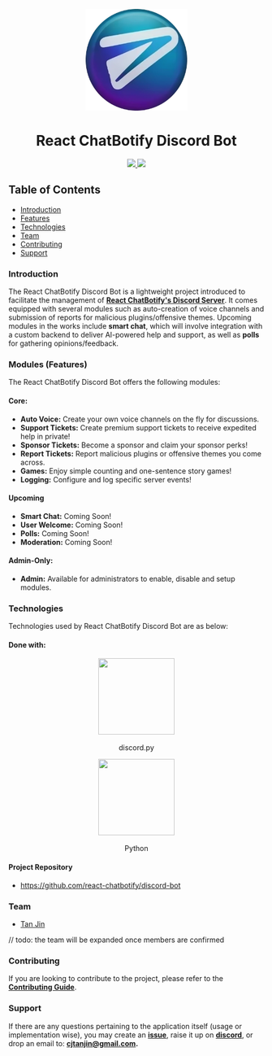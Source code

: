 <p align="center">
  <img width="200px" src="https://raw.githubusercontent.com/react-chatbotify/discord-bot/main/assets/logo.png" />
  <h1 align="center">React ChatBotify Discord Bot</h1>
</p>

<p align="center">
  <a href="https://github.com/react-chatbotify/discord-bot/actions/workflows/ci-cd-pipeline.yml"> <img src="https://github.com/react-chatbotify/discord-bot/actions/workflows/ci-cd-pipeline.yml/badge.svg" /> </a>
  <a href="https://discord.gg/6R4DK4G5Zh"> <img src="https://img.shields.io/endpoint?url=https://my-api.tjtanjin.com/aggregator/api/v1/get/rcb_discord_member_count&logo=discord&logoColor=ffffff" /> </a>
</p>

## Table of Contents
* [Introduction](#introduction)
* [Features](#modules-features)
* [Technologies](#technologies)
* [Team](#team)
* [Contributing](#contributing)
* [Support](#support)

### Introduction

The React ChatBotify Discord Bot is a lightweight project introduced to facilitate the management of [**React ChatBotify's Discord Server**](https://discord.gg/6R4DK4G5Zh). It comes equipped with several modules such as auto-creation of voice channels and submission of reports for malicious plugins/offensive themes. Upcoming modules in the works include **smart chat**, which will involve integration with a custom backend to deliver AI-powered help and support, as well as **polls** for gathering opinions/feedback.

### Modules (Features)

The React ChatBotify Discord Bot offers the following modules:

#### Core:
- **Auto Voice:** Create your own voice channels on the fly for discussions.
- **Support Tickets:** Create premium support tickets to receive expedited help in private!
- **Sponsor Tickets:** Become a sponsor and claim your sponsor perks!
- **Report Tickets:** Report malicious plugins or offensive themes you come across.
- **Games:** Enjoy simple counting and one-sentence story games!
- **Logging:** Configure and log specific server events!

#### Upcoming
- **Smart Chat:** Coming Soon!
- **User Welcome:** Coming Soon!
- **Polls:** Coming Soon!
- **Moderation:** Coming Soon!

#### Admin-Only:
- **Admin:** Available for administrators to enable, disable and setup modules.

### Technologies
Technologies used by React ChatBotify Discord Bot are as below:
#### Done with:

<p align="center">
  <img height="150" width="150" src="https://github.com/user-attachments/assets/260e5ace-1c21-4458-b5c5-e137a4f1edc2" />
</p>
<p align="center">
discord.py
</p>
<p align="center">
  <img height="150" width="150" src="https://logos-download.com/wp-content/uploads/2016/10/Python_logo_icon.png" />
</p>
<p align="center">
Python
</p>

#### Project Repository
- https://github.com/react-chatbotify/discord-bot

### Team
* [Tan Jin](https://github.com/tjtanjin)

// todo: the team will be expanded once members are confirmed

### Contributing
If you are looking to contribute to the project, please refer to the [**Contributing Guide**](https://github.com/React-ChatBotify/discord-bot/blob/main/CONTRIBUTING.md).

### Support
If there are any questions pertaining to the application itself (usage or implementation wise), you may create an [**issue**](https://github.com/react-chatbotify/discord-bot/issues), raise it up on [**discord**](https://discord.gg/6R4DK4G5Zh), or drop an email to: **cjtanjin@gmail.com.**
